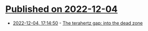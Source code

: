 # [Published on 2022-12-04](index.md)

* [2022-12-04, 17:14:50](https://news.ycombinator.com/item?id=33855494) - [The terahertz gap: into the dead zone](https://www.chemistryworld.com/features/the-terahertz-gap-into-the-dead-zone/3004857.article)
